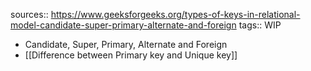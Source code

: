 sources:: https://www.geeksforgeeks.org/types-of-keys-in-relational-model-candidate-super-primary-alternate-and-foreign
tags:: WIP

- Candidate, Super, Primary, Alternate and Foreign
- [[Difference between Primary key and Unique key]]